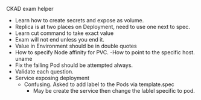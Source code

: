 CKAD exam helper

- Learn how to create secrets and expose as volume.
- Replica is at two places on Deployment, need to use one next to spec.
- Learn cut command to take exact value
- Exam will not end unless you end it.
- Value in Environment should be in double quotes
- How to specify Node affinity for PVC.
	-How to point to the specific host. uname
- Fix the failing Pod should be attempted always.
- Validate each question.
- Service exposing deployment
	- Confusing. Asked to add label to the Pods via template.spec
        - May be create the service then change the lablel specific to pod.
